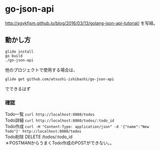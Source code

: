 # go-json-api
http://sgykfjsm.github.io/blog/2016/03/13/golang-json-api-tutorial/
を写経。

## 動かし方
```
glide install
go build
./go-json-api
```
他のプロジェクトで使用する場合は、
```
glide get github.com/atsushi-ishibashi/go-json-api
```
でできるはず

### 確認
Todo一覧 `curl http://localhost:8080/todos`  
Todo詳細 `curl http://localhost:8080/todos/:todo_id`  
Todo作成 `curl -H "Content-Type: application/json" -d '{"name":"New Todo"}' http://localhost:8080/todos`  
Todo削除 DELETE /todos/:todo_id  
＊POSTMANからうまくTodo作成のPOSTができない。。
